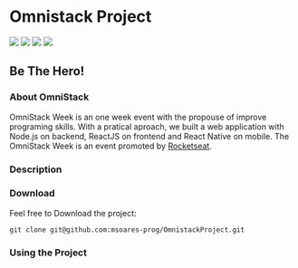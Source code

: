 # Omnistack Project
![](https://img.shields.io/badge/ReactNative-v0.61-blueviolet)
![](https://img.shields.io/badge/NodeJS-v12.16.1-orange)
![](https://img.shields.io/badge/ReactJS-v16.13.1-LightSkyBlue)
![](https://img.shields.io/badge/OmniStack-v11.0-Aqua)

## Be The Hero!

### About OmniStack
OmniStack Week is an one week event with the propouse of improve programing skills. With a pratical aproach, we built a web application with Node.js on backend, ReactJS on frontend and React Native on mobile. The OmniStack Week is an event promoted by [Rocketseat](https://rocketseat.com.br/).

### Description

### Download

Feel free to Download the project:
```
git clone git@github.com:msoares-prog/OmnistackProject.git
```

### Using the Project
